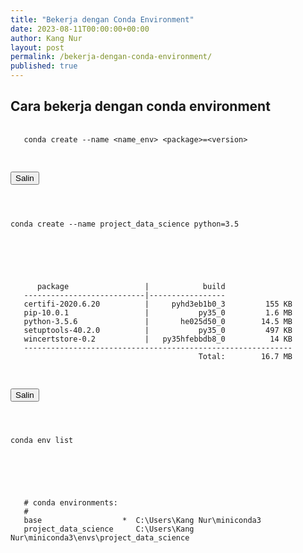 ```yaml
---
title: "Bekerja dengan Conda Environment"
date: 2023-08-11T00:00:00+00:00
author: Kang Nur
layout: post
permalink: /bekerja-dengan-conda-environment/
published: true
---
```


<h2>Cara bekerja dengan conda environment</h2>

<div class="code-container">
  <pre>
  <code id="code" class="bash">
   conda create --name &lt;name_env&gt; &lt;package&gt;=&lt;version&gt;
  </code>
  </pre>
</div>

<div class="code-container">
  <button class="copy-button" onclick="copyToClipboard(this)">
    <i class="fas fa-copy"></i> Salin
  </button>
  <pre>
  <code id="code" class="bash">

   conda create --name project_data_science python=3.5

  </code>
  </pre>
</div>

<div class="code-container">
  <pre>
  <code id="code" class="bash">
      package                 |            build
   ---------------------------|-----------------
   certifi-2020.6.20          |     pyhd3eb1b0_3         155 KB
   pip-10.0.1                 |           py35_0         1.6 MB
   python-3.5.6               |       he025d50_0        14.5 MB
   setuptools-40.2.0          |           py35_0         497 KB
   wincertstore-0.2           |   py35hfebbdb8_0          14 KB
   ------------------------------------------------------------
                                          Total:        16.7 MB
  </code>
  </pre>
</div>

<div class="code-container">
  <button class="copy-button" onclick="copyToClipboard(this)">
    <i class="fas fa-copy"></i> Salin
  </button>
  <pre>
  <code id="code" class="bash">

   conda env list
   
  </code>
  </pre>
</div>

<div class="code-container">
  <pre>
  <code id="code" class="bash">
   # conda environments:
   #
   base                  *  C:\Users\Kang Nur\miniconda3
   project_data_science     C:\Users\Kang Nur\miniconda3\envs\project_data_science
  </code>
  </pre>
</div>